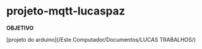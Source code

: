 # projeto-mqtt-lucaspaz
**OBJETIVO**


[projeto do arduino](/Este Computador/Documentos/LUCAS TRABALHOS/)
